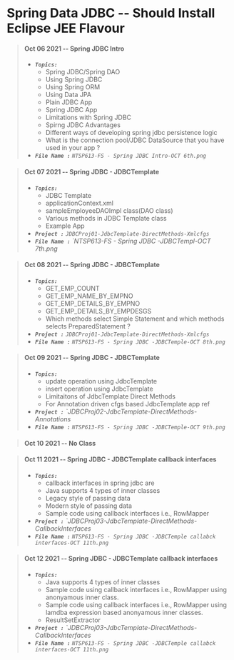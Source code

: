 
# Spring Data JDBC -- Should Install Eclipse JEE Flavour

> #### Oct 06 2021 -- Spring JDBC Intro
> - <em>**`Topics:`**</em>
>     - Spring JDBC/Spring DAO
>     - Using Spring JDBC
>     - Using Spring ORM
>     - Using Data JPA
>     - Plain JDBC App
>     - Spring JDBC App
>     - Limitations with Spring JDBC
>     - Spirng JDBC Advantages
>     - Different ways of developing spring jdbc persistence logic
>     - What is the connection pool/JDBC DataSource that you have used in your app ?
> - <em>**`File Name :`**</em> *`NTSP613-FS - Spring JDBC Intro-OCT 6th.png`*

> #### Oct 07 2021 -- Spring JDBC - JDBCTemplate
> - <em>**`Topics:`**</em>
>     - JDBC Template
>     - applicationContext.xml
>     - sampleEmployeeDAOImpl class(DAO class)
>     - Various methods in JDBC Template class
>     - Example App
> - <em>**`Project :`**</em> *`JDBCProj01-JdbcTemplate-DirectMethods-Xmlcfgs`*
> - <em>**`File Name :`**</em> *`NTSP613-FS - Spring JDBC -JDBCTempl-OCT 7th.png*

> #### Oct 08 2021 -- Spring JDBC - JDBCTemplate  
> - <em>**`Topics:`**</em>
>     - GET_EMP_COUNT
>     - GET_EMP_NAME_BY_EMPNO
>     - GET_EMP_DETAILS_BY_EMPNO
>     - GET_EMP_DETAILS_BY_EMPDESGS
>     - Which methods select Simple Statement and which methods selects PreparedStatement ?
> - <em>**`Project :`**</em> *`JDBCProj01-JdbcTemplate-DirectMethods-Xmlcfgs`*
> - <em>**`File Name :`**</em> *`NTSP613-FS - Spring JDBC -JDBCTemple-OCT 8th.png`*

> #### Oct 09 2021 -- Spring JDBC - JDBCTemplate  
> - <em>**`Topics:`**</em>
>     - update operation using JdbcTemplate
>     - insert operation using JdbcTemplate
>     - Limitaitons of JdbcTemplate Direct Methods
>     - For Annotation driven cfgs based JdbcTemplate app ref
> - <em>**`Project :`**</em> *`JDBCProj02-JdbcTemplate-DirectMethods-Annotations*
> - <em>**`File Name :`**</em> *`NTSP613-FS - Spring JDBC -JDBCTemple-OCT 9th.png`*

> #### Oct 10 2021 -- No Class

> #### Oct 11 2021 -- Spring JDBC - JDBCTemplate  callback interfaces
> - <em>**`Topics:`**</em>
>     - callback interfaces in spring jdbc are
>     - Java supports 4 types of inner classes
>     - Legacy style of passing data
>     - Modern style of passing data
>     - Sample code using callback interfaces i.e., RowMapper
> - <em>**`Project :`**</em> *`JDBCProj03-JdbcTemplate-DirectMethods-CallbackInterfaces*
> - <em>**`File Name :`**</em> *`NTSP613-FS - Spring JDBC -JDBCTemple callabck interfaces-OCT 11th.png`*

> #### Oct 12 2021 -- Spring JDBC - JDBCTemplate  callback interfaces
> - <em>**`Topics:`**</em>
>     - Java supports 4 types of inner classes
>     - Sample code using callback interfaces i.e., RowMapper using anonyamous inner class.
>     - Sample code using callback interfaces i.e., RowMapper using lamdba expression based anonyamous inner classes.
>     - ResultSetExtractor
> - <em>**`Project :`**</em> *`JDBCProj03-JdbcTemplate-DirectMethods-CallbackInterfaces*
> - <em>**`File Name :`**</em> *`NTSP613-FS - Spring JDBC -JDBCTemple callabck interfaces-OCT 11th.png`*
